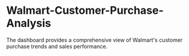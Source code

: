 # Walmart-Customer-Purchase-Analysis
The dashboard provides a comprehensive view of Walmart's customer purchase trends and sales performance.
